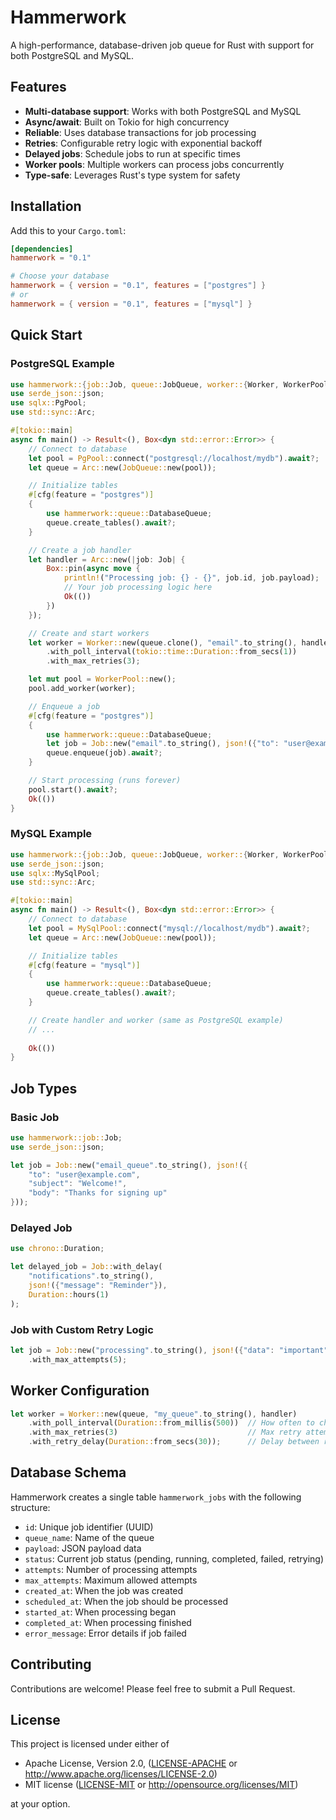 # Hammerwork

A high-performance, database-driven job queue for Rust with support for both PostgreSQL and MySQL.

## Features

- **Multi-database support**: Works with both PostgreSQL and MySQL
- **Async/await**: Built on Tokio for high concurrency
- **Reliable**: Uses database transactions for job processing
- **Retries**: Configurable retry logic with exponential backoff
- **Delayed jobs**: Schedule jobs to run at specific times
- **Worker pools**: Multiple workers can process jobs concurrently
- **Type-safe**: Leverages Rust's type system for safety

## Installation

Add this to your `Cargo.toml`:

```toml
[dependencies]
hammerwork = "0.1"

# Choose your database
hammerwork = { version = "0.1", features = ["postgres"] }
# or
hammerwork = { version = "0.1", features = ["mysql"] }
```

## Quick Start

### PostgreSQL Example

```rust
use hammerwork::{job::Job, queue::JobQueue, worker::{Worker, WorkerPool}};
use serde_json::json;
use sqlx::PgPool;
use std::sync::Arc;

#[tokio::main]
async fn main() -> Result<(), Box<dyn std::error::Error>> {
    // Connect to database
    let pool = PgPool::connect("postgresql://localhost/mydb").await?;
    let queue = Arc::new(JobQueue::new(pool));

    // Initialize tables
    #[cfg(feature = "postgres")]
    {
        use hammerwork::queue::DatabaseQueue;
        queue.create_tables().await?;
    }

    // Create a job handler
    let handler = Arc::new(|job: Job| {
        Box::pin(async move {
            println!("Processing job: {} - {}", job.id, job.payload);
            // Your job processing logic here
            Ok(())
        })
    });

    // Create and start workers
    let worker = Worker::new(queue.clone(), "email".to_string(), handler)
        .with_poll_interval(tokio::time::Duration::from_secs(1))
        .with_max_retries(3);

    let mut pool = WorkerPool::new();
    pool.add_worker(worker);

    // Enqueue a job
    #[cfg(feature = "postgres")]
    {
        use hammerwork::queue::DatabaseQueue;
        let job = Job::new("email".to_string(), json!({"to": "user@example.com"}));
        queue.enqueue(job).await?;
    }

    // Start processing (runs forever)
    pool.start().await?;
    Ok(())
}
```

### MySQL Example

```rust
use hammerwork::{job::Job, queue::JobQueue, worker::{Worker, WorkerPool}};
use serde_json::json;
use sqlx::MySqlPool;
use std::sync::Arc;

#[tokio::main]
async fn main() -> Result<(), Box<dyn std::error::Error>> {
    // Connect to database
    let pool = MySqlPool::connect("mysql://localhost/mydb").await?;
    let queue = Arc::new(JobQueue::new(pool));

    // Initialize tables
    #[cfg(feature = "mysql")]
    {
        use hammerwork::queue::DatabaseQueue;
        queue.create_tables().await?;
    }

    // Create handler and worker (same as PostgreSQL example)
    // ...
    
    Ok(())
}
```

## Job Types

### Basic Job

```rust
use hammerwork::job::Job;
use serde_json::json;

let job = Job::new("email_queue".to_string(), json!({
    "to": "user@example.com",
    "subject": "Welcome!",
    "body": "Thanks for signing up"
}));
```

### Delayed Job

```rust
use chrono::Duration;

let delayed_job = Job::with_delay(
    "notifications".to_string(),
    json!({"message": "Reminder"}),
    Duration::hours(1)
);
```

### Job with Custom Retry Logic

```rust
let job = Job::new("processing".to_string(), json!({"data": "important"}))
    .with_max_attempts(5);
```

## Worker Configuration

```rust
let worker = Worker::new(queue, "my_queue".to_string(), handler)
    .with_poll_interval(Duration::from_millis(500))  // How often to check for jobs
    .with_max_retries(3)                             // Max retry attempts
    .with_retry_delay(Duration::from_secs(30));      // Delay between retries
```

## Database Schema

Hammerwork creates a single table `hammerwork_jobs` with the following structure:

- `id`: Unique job identifier (UUID)
- `queue_name`: Name of the queue
- `payload`: JSON payload data
- `status`: Current job status (pending, running, completed, failed, retrying)
- `attempts`: Number of processing attempts
- `max_attempts`: Maximum allowed attempts
- `created_at`: When the job was created
- `scheduled_at`: When the job should be processed
- `started_at`: When processing began
- `completed_at`: When processing finished
- `error_message`: Error details if job failed

## Contributing

Contributions are welcome! Please feel free to submit a Pull Request.

## License

This project is licensed under either of

- Apache License, Version 2.0, ([LICENSE-APACHE](LICENSE-APACHE) or http://www.apache.org/licenses/LICENSE-2.0)
- MIT license ([LICENSE-MIT](LICENSE-MIT) or http://opensource.org/licenses/MIT)

at your option.